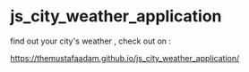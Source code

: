 # js_city_weather_application

find out your city's weather , check out on :

https://themustafaadam.github.io/js_city_weather_application/
